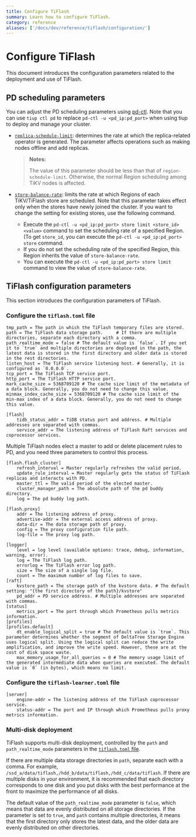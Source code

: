 ```yaml
---
title: Configure TiFlash
summary: Learn how to configure TiFlash.
category: reference
aliases: ['/docs/dev/reference/tiflash/configuration/']
---
```


# Configure TiFlash

This document introduces the configuration parameters related to the deployment and use of TiFlash.

## PD scheduling parameters

You can adjust the PD scheduling parameters using [pd-ctl](/pd-control.md). Note that you can use `tiup ctl pd` to replace `pd-ctl -u <pd_ip:pd_port>` when using tiup to deploy and manage your cluster.

- [`replica-schedule-limit`](/pd-configuration-file.md#replica-schedule-limit): determines the rate at which the replica-related operator is generated. The parameter affects operations such as making nodes offline and add replicas.

    > **Notes:**
    >
    > The value of this parameter should be less than that of `region-schedule-limit`. Otherwise, the normal Region scheduling among TiKV nodes is affected.

- [`store-balance-rate`](/pd-configuration-file.md#store-balance-rate): limits the rate at which Regions of each TiKV/TiFlash store are scheduled. Note that this parameter takes effect only when the stores have newly joined the cluster. If you want to change the setting for existing stores, use the following command.
    - Execute the `pd-ctl -u <pd_ip:pd_port> store limit <store_id> <value>` command to set the scheduling rate of a specified Region. (To get `store_id`, you can execute the `pd-ctl -u <pd_ip:pd_port> store` command. 
    - If you do not set the scheduling rate of the specified Region, this Region inherits the value of `store-balance-rate`. 
    - You can execute the `pd-ctl -u <pd_ip:pd_port> store limit` command to view the value of `store-balance-rate`.

## TiFlash configuration parameters

This section introduces the configuration parameters of TiFlash.

### Configure the `tiflash.toml` file

```
tmp_path = The path in which the TiFlash temporary files are stored.
path = The TiFlash data storage path.     # If there are multiple directories, separate each directory with a comma.
path_realtime_mode = false # The default value is `false`. If you set it to `true` and multiple directories are deployed in the path, the latest data is stored in the first directory and older data is stored in the rest directories.
listen_host = The TiFlash service listening host. # Generally, it is configured as `0.0.0.0`.
tcp_port = The TiFlash TCP service port.
http_port = The TiFlash HTTP service port.
mark_cache_size = 5368709120 # The cache size limit of the metadata of a data block. Generally, you do not need to change this value.
minmax_index_cache_size = 5368709120 # The cache size limit of the min-max index of a data block. Generally, you do not need to change this value.
```

```
[flash]
    tidb_status_addr = TiDB status port and address. # Multiple addresses are separated with commas.
    service_addr = The listening address of TiFlash Raft services and coprocessor services.
```

Multiple TiFlash nodes elect a master to add or delete placement rules to PD, and you need three parameters to control this process.

```
[flash.flash_cluster]
    refresh_interval = Master regularly refreshes the valid period.
    update_rule_interval = Master regularly gets the status of TiFlash replicas and interacts with PD.
    master_ttl = The valid period of the elected master.
    cluster_manager_path = The absolute path of the pd buddy directory.
    log = The pd buddy log path.

[flash.proxy]
    addr = The listening address of proxy.
    advertise-addr = The external access address of proxy.
    data-dir = The data storage path of proxy.
    config = The proxy configuration file path.
    log-file = The proxy log path.

[logger]
    level = log level (available options: trace, debug, information, warning, error).
    log = The TiFlash log path.
    errorlog = The TiFlash error log path.
    size = The size of a single log file.
    count = The maximum number of log files to save.
[raft]
    kvstore_path = The storage path of the kvstore data. # The default setting: "{the first directory of the path}/kvstore"
    pd_addr = PD service address. # Multiple addresses are separated with commas.
[status]
    metrics_port = The port through which Prometheus pulls metrics information.
[profiles]
[profiles.default]
    dt_enable_logical_split = true # The default value is `true`. This parameter determines whether the segment of DeltaTree Storage Engine uses logical split. Using the logical split can reduce the write amplification, and improve the write speed. However, these are at the cost of disk space waste.
    max_memory_usage_for_all_queries = 0 # The memory usage limit of the generated intermediate data when queries are executed. The default value is `0` (in bytes), which means no limit.
```

### Configure the `tiflash-learner.toml` file

```
[server]
    engine-addr = The listening address of the TiFlash coprocessor service.
    status-addr = The port and IP through which Prometheus pulls proxy metrics information.
```

### Multi-disk deployment

TiFlash supports multi-disk deployment, controlled by the `path` and `path_realtime_mode` parameters in the [`tiflash.toml` file](#configure-the-tiflashtoml-file).

If there are multiple data storage directories in `path`, separate each with a comma. For example, `/ssd_a/data/tiflash,/hdd_b/data/tiflash,/hdd_c/data/tiflash`. If there are multiple disks in your environment, it is recommended that each directory corresponds to one disk and you put disks with the best performance at the front to maximize the performance of all disks.

The default value of the `path_realtime_mode` parameter is `false`, which means that data are evenly distributed on all storage directories. If the parameter is set to `true`, and `path` contains multiple directories, it means that the first directory only stores the latest data, and the older data are evenly distributed on other directories.
